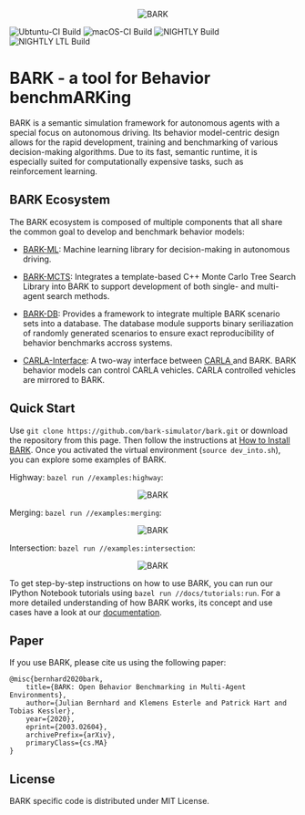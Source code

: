 <p align="center">
<img src="https://github.com/bark-simulator/bark/raw/master/docs/source/bark_logo.jpg" alt="BARK" />
</p>

![Ubtuntu-CI Build](https://github.com/bark-simulator/bark/workflows/CI/badge.svg)
![macOS-CI Build](https://github.com/bark-simulator/bark/workflows/macOS-CI/badge.svg)
![NIGHTLY Build](https://github.com/bark-simulator/bark/workflows/NIGHTLY/badge.svg)
![NIGHTLY LTL Build](https://github.com/bark-simulator/bark/workflows/NIGHTLY_LTL/badge.svg)

# BARK - a tool for **B**ehavior benchm**ARK**ing

BARK is a semantic simulation framework for autonomous agents with a special focus on autonomous driving.
Its behavior model-centric design allows for the rapid development, training and benchmarking of various decision-making algorithms.
Due to its fast, semantic runtime, it is especially suited for computationally expensive tasks, such as reinforcement learning.

## BARK Ecosystem

The BARK ecosystem is composed of multiple components that all share the common goal to develop and benchmark behavior models:

* [BARK-ML](https://github.com/bark-simulator/bark-ml/): Machine learning library for decision-making in autonomous driving.
* [BARK-MCTS](https://github.com/bark-simulator/planner-mcts): Integrates a template-based C++ Monte Carlo Tree Search Library into BARK to support development of both single- and multi-agent search methods.

* [BARK-DB](https://github.com/bark-simulator/bark-databasse/): Provides a framework to integrate multiple BARK scenario sets into a database. The database module supports binary seriliazation of randomly generated scenarios to ensure exact  reproducibility of behavior benchmarks accross systems. 
* [CARLA-Interface](https://github.com/bark-simulator/carla-interface): A two-way interface between [CARLA ](https://github.com/carla-simulator/carla) and BARK. BARK behavior models can control CARLA vehicles. CARLA controlled vehicles are mirrored to BARK.

## Quick Start

Use `git clone https://github.com/bark-simulator/bark.git` or download the repository from this page.
Then follow the instructions at [How to Install BARK](https://github.com/bark-simulator/bark/blob/master/docs/source/installation.md).
Once you activated the virtual environment (`source dev_into.sh`), you can explore some examples of BARK.

Highway: `bazel run //examples:highway`:
<p align="center">
<img src="https://github.com/bark-simulator/bark/raw/master/docs/source/gifs/bark_highway.gif" alt="BARK" />
</p>

Merging: `bazel run //examples:merging`:
<p align="center">
<img src="https://github.com/bark-simulator/bark/raw/master/docs/source/gifs/bark_merging.gif" alt="BARK" />
</p>

Intersection: `bazel run //examples:intersection`:
<p align="center">
<img src="https://github.com/bark-simulator/bark/raw/master/docs/source/gifs/bark_intersection.gif" alt="BARK" />
</p>

To get step-by-step instructions on how to use BARK, you can run our IPython Notebook tutorials using `bazel run //docs/tutorials:run`.
For a more detailed understanding of how BARK works, its concept and use cases have a look at our [documentation](https://bark-simulator.readthedocs.io/en/latest/about.html).

## Paper

If you use BARK, please cite us using the following paper:

```
@misc{bernhard2020bark,
    title={BARK: Open Behavior Benchmarking in Multi-Agent Environments},
    author={Julian Bernhard and Klemens Esterle and Patrick Hart and Tobias Kessler},
    year={2020},
    eprint={2003.02604},
    archivePrefix={arXiv},
    primaryClass={cs.MA}
}
```

## License

BARK specific code is distributed under MIT License.
